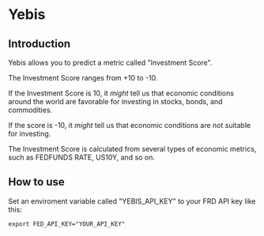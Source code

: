# Yebis

## Introduction

Yebis allows you to predict a metric called "Investment Score".

The Investment Score ranges from +10 to -10.

If the Investment Score is 10, it *might* tell us that economic conditions around the world are favorable for investing in stocks, bonds, and commodities.

If the score is -10, it *might* tell us that economic conditions are not suitable for investing.

The Investment Score is calculated from several types of economic metrics, such as FEDFUNDS RATE, US10Y, and so on.

## How to use

Set an enviroment variable called "YEBIS_API_KEY" to your FRD API key like this:

```
export FED_API_KEY="YOUR_API_KEY"
```

